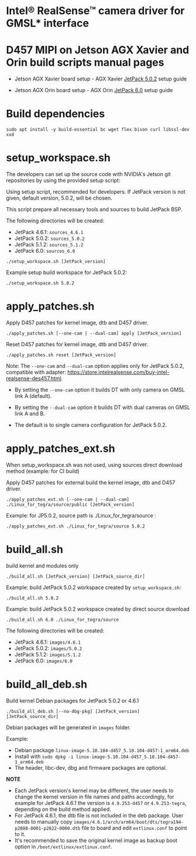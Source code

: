 # Intel® RealSense™ camera driver for GMSL* interface

# D457 MIPI on Jetson AGX Xavier and Orin build scripts manual pages

- Jetson AGX Xavier board setup - AGX Xavier [JetPack 5.0.2](./README.md) setup guide

- Jetson AGX Orin board setup - AGX Orin [JetPack 6.0](./README_JP6.md) setup guide

# Build dependencies
```
sudo apt install -y build-essential bc wget flex bison curl libssl-dev xxd
```

# setup_workspace.sh
The developers can set up the source code with NVIDIA's Jetson git repositories by using the provided setup script:

Using setup script, recommended for developers.
If JetPack version is not given, default version, 5.0.2, will be chosen.

This script prepare all necessary tools and sources to build JetPack BSP.

The following directories will be created:
- JetPack 4.6.1: `sources_4.6.1`
- JetPack 5.0.2: `sources_5.0.2`
- JetPack 5.1.2: `sources_5.1.2`
- JetPack 6.0: `sources_6.0`
```
./setup_workspace.sh [JetPack_version]
```
Example setup build workspace for JetPack 5.0.2:
```
./setup_workspace.sh 5.0.2
```
# apply_patches.sh
Apply D457 patches for kernel image, dtb and D457 driver.

```
./apply_patches.sh [--one-cam | --dual-cam] apply [JetPack_version]
```
Reset D457 patches for kernel image, dtb and D457 driver.
```
./apply_patches.sh reset [JetPack_version]
```

Note: The `--one-cam` and `--dual-cam` option applies only for JetPack 5.0.2,
compatible with adapter: https://store.intelrealsense.com/buy-intel-realsense-des457.html.
- By setting the `--one-cam` option it builds DT with only camera on GMSL link A (default).

- By setting the `--dual-cam` option it builds DT with dual cameras on GMSL link A and B.
- The default is to single camera configuration for JetPack 5.0.2.

# apply_patches_ext.sh
When setup_workspace.sh was not used, using sources direct download method (example: for CI build)

Apply D457 patches for external build the kernel image, dtb and D457 driver.
```
./apply_patches_ext.sh [--one-cam | --dual-cam] ./Linux_for_tegra/source/public [JetPack_version]
```
Example: for JP5.0.2, source path is ./Linux_for_tegra/source :
```
./apply_patches_ext.sh ./Linux_for_tegra/source 5.0.2
```

# build_all.sh
build kernel and modules only
```
./build_all.sh [JetPack_version] [JetPack_source_dir]
```
Example: build JetPack 5.0.2 workspace created by `setup_workspace.sh`:
```
./build_all.sh 5.0.2
```
Example: build JetPack 5.0.2 workspace created by direct source download
```
./build_all.sh 6.0 ./Linux_for_tegra/source
```
The following directories will be created:
- JetPack 4.6.1: `images/4.6.1`
- JetPack 5.0.2: `images/5.0.2`
- JetPack 5.1.2: `images/5.1.2`
- JetPack 6.0: `images/6.0`

# build_all_deb.sh
Build kernel Debian packages for JetPack 5.0.2 or 4.6.1
```
./build_all_deb.sh [--no-dbg-pkg] [JetPack_version] [JetPack_source_dir]
```

Debian packages will be generated in `images` folder.

Example:

- Debian package `linux-image-5.10.104-d457_5.10.104-d457-1_arm64.deb`
- Install with `sudo dpkg -i linux-image-5.10.104-d457_5.10.104-d457-1_arm64.deb`
- The header, libc-dev, dbg and firmware packages are optional.


**NOTE**

- Each JetPack version's kernel may be different, the user needs to change the kernel version in file names and paths accordingly, for example for JetPack 4.6.1 the version is `4.9.253-d457` or `4.9.253-tegra`, depending on the build method applied.
- For JetPack 4.6.1, the dtb file is not included in the deb package. User needs to manually copy `images/4.6.1/arch/arm64/boot/dts/tegra194-p2888-0001-p2822-0000.dtb` file to board and edit `extlinux.conf` to point to it.
- It's recommended to save the original kernel image as backup boot option in `/boot/extlinux/extlinux.conf`.